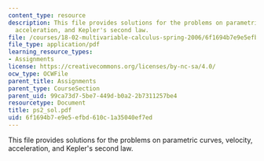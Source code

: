 ```yaml
---
content_type: resource
description: This file provides solutions for the problems on parametric curves, velocity,
  acceleration, and Kepler's second law.
file: /courses/18-02-multivariable-calculus-spring-2006/6f1694b7e9e5efbd610c1a35040ef7ed_ps2_sol.pdf
file_type: application/pdf
learning_resource_types:
- Assignments
license: https://creativecommons.org/licenses/by-nc-sa/4.0/
ocw_type: OCWFile
parent_title: Assignments
parent_type: CourseSection
parent_uid: 99ca73d7-5be7-449d-b0a2-2b7311257be4
resourcetype: Document
title: ps2_sol.pdf
uid: 6f1694b7-e9e5-efbd-610c-1a35040ef7ed
---
```

This file provides solutions for the problems on parametric curves, velocity, acceleration, and Kepler's second law.
